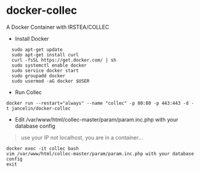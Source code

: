 # docker-collec
A Docker Container with IRSTEA/COLLEC

* Install Docker

```
  sudo apt-get update
  sudo apt-get install curl 
  curl -fsSL https://get.docker.com/ | sh
  sudo systemctl enable docker
  sudo service docker start
  sudo groupadd docker
  sudo usermod -aG docker $USER
```

* Run Collec

```
docker run --restart="always" --name "collec" -p 80:80 -p 443:443 -d -t jancelin/docker-collec
```

* Edit /var/www/html/collec-master/param/param.inc.php with your database config

> use your IP not localhost, you are in a container...

```
docker exec -it collec bash
vim /var/www/html/collec-master/param/param.inc.php with your database config
exit
```

